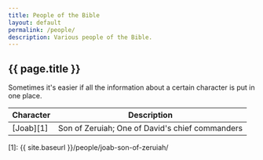 ```yaml
---
title: People of the Bible
layout: default
permalink: /people/
description: Various people of the Bible.
---
```


## {{ page.title }}

Sometimes it's easier if all the information about a certain character is put in
one place.

| Character   | Description                |
| ----------- | -------------------------- |
| [Joab][1]   | Son of Zeruiah; One of David's chief commanders |

[1]: {{ site.baseurl }}/people/joab-son-of-zeruiah/
